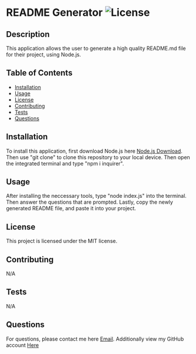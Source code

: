 
# README Generator ![License](https://img.shields.io/badge/license-MIT-yellow.svg)
  
## Description
This application allows the user to generate a high quality README.md file for their project, using Node.js.
  
## Table of Contents
- [Installation](#installation)
- [Usage](#usage)
- [License](#license)
- [Contributing](#contributing)
- [Tests](#tests)
- [Questions](#questions)
  
## Installation
To install this application, first download Node.js here [Node.js Download](https://nodejs.org/en/download). Then use "git clone" to clone this repository to your local device. Then open the integrated terminal and type "npm i inquirer".
  
## Usage
After installing the neccessary tools, type "node index.js" into the terminal. Then answer the questions that are prompted. Lastly, copy the newly generated README file, and paste it into your project.
  
## License
This project is licensed under the MIT license.

## Contributing
N/A
  
## Tests
N/A
  
## Questions
For questions, please contact me here [Email](mailto:Connor.Spendlove44@gmail.com).
Additionally view my GitHub account [Here](https://www.github.com/ConnorSpendlove)
